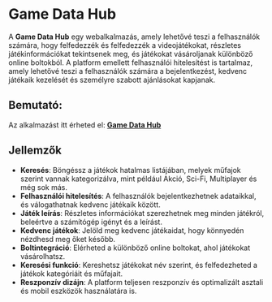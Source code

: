 # Game Data Hub

A **Game Data Hub** egy webalkalmazás, amely lehetővé teszi a felhasználók számára, hogy felfedezzék és felfedezzék a videojátékokat, részletes játékinformációkat tekintsenek meg, és játékokat vásároljanak különböző online boltokból. A platform emellett felhasználói hitelesítést is tartalmaz, amely lehetővé teszi a felhasználók számára a bejelentkezést, kedvenc játékaik kezelését és személyre szabott ajánlásokat kapjanak.

## Bemutató:
Az alkalmazást itt érheted el: **[Game Data Hub](https://gamdatahub.netlify.app/)**


## Jellemzők
- **Keresés**: Böngéssz a játékok hatalmas listájában, melyek műfajok szerint vannak kategorizálva, mint például Akció, Sci-Fi, Multiplayer és még sok más.
- **Felhasználói hitelesítés**: A felhasználók bejelentkezhetnek adataikkal, és válogathatnak kedvenc játékaik között.
- **Játék leírás**: Részletes információkat szerezhetnek meg minden játékról, beleértve a számítógép igényt és a leírást.
- **Kedvenc játékok**: Jelöld meg kedvenc játékaidat, hogy könnyedén nézdhesd meg őket később.
- **Boltintegráció**:  Elérheted a különböző online boltokat, ahol játékokat vásárolhatsz.
- **Keresési funkció**: Kereshetsz játékokat név szerint, és felfedezheted a játékok kategóriáit és műfajait.
- **Reszponzív dizájn**: A platform teljesen reszponzív és optimalizált asztali és mobil eszközök használatára is.
